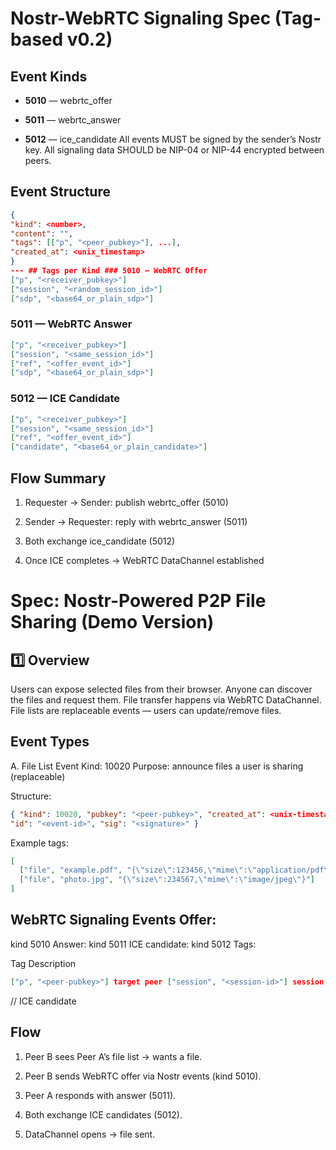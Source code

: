 # Nostr-WebRTC Signaling Spec (Tag-based v0.2)

## Event Kinds

- **5010** — webrtc_offer

- **5011** — webrtc_answer

- **5012** — ice_candidate All events MUST be signed by the sender’s Nostr key. All signaling data SHOULD be NIP-04 or NIP-44 encrypted between peers.

## Event Structure

```json
{
"kind": <number>,
"content": "",
"tags": [["p", "<peer_pubkey>"], ...],
"created_at": <unix_timestamp>
}
--- ## Tags per Kind ### 5010 — WebRTC Offer
["p", "<receiver_pubkey>"]
["session", "<random_session_id>"]
["sdp", "<base64_or_plain_sdp>"]
```

### 5011 — WebRTC Answer

```json
["p", "<receiver_pubkey>"]
["session", "<same_session_id>"]
["ref", "<offer_event_id>"]
["sdp", "<base64_or_plain_sdp>"]
```

### 5012 — ICE Candidate

```json
["p", "<receiver_pubkey>"]
["session", "<same_session_id>"]
["ref", "<offer_event_id>"]
["candidate", "<base64_or_plain_candidate>"]
```

## Flow Summary

1.  Requester → Sender: publish webrtc_offer (5010)

2.  Sender → Requester: reply with webrtc_answer (5011)

3.  Both exchange ice_candidate (5012)

4.  Once ICE completes → WebRTC DataChannel established

# Spec: Nostr-Powered P2P File Sharing (Demo Version)

## 1️⃣ Overview

Users can expose selected files from their browser. Anyone can discover the files and request them. File transfer happens via WebRTC DataChannel. File lists are replaceable events — users can update/remove files.

## Event Types

A. File List Event
Kind: 10020
Purpose: announce files a user is sharing (replaceable)

Structure:

```json
{ "kind": 10020, "pubkey": "<peer-pubkey>", "created_at": <unix-timestamp>, "tags": [ ["file", "<public-filename>", "<optional-metadata-json>"], ... ], "content": "", // optional extra metadata or description
"id": "<event-id>", "sig": "<signature>" }
```

Example tags:

```json
[
  ["file", "example.pdf", "{\"size\":123456,\"mime\":\"application/pdf\"}"],
  ["file", "photo.jpg", "{\"size\":234567,\"mime\":\"image/jpeg\"}"]
]
```

## WebRTC Signaling Events Offer:

kind 5010 Answer: kind 5011 ICE candidate: kind 5012 Tags:

Tag Description

```json
["p", "<peer-pubkey>"] target peer ["session", "<session-id>"] session identifier ["sdp", "<base64-or-json-sdp>"] SDP (offer/answer) ["candidate", "<base64-or-json-candidate>"]
```

// ICE candidate

## Flow

1.  Peer B sees Peer A’s file list → wants a file.

2.  Peer B sends WebRTC offer via Nostr events (kind 5010).
3.  Peer A responds with answer (5011).
4.  Both exchange ICE candidates (5012).
5.  DataChannel opens → file sent.
